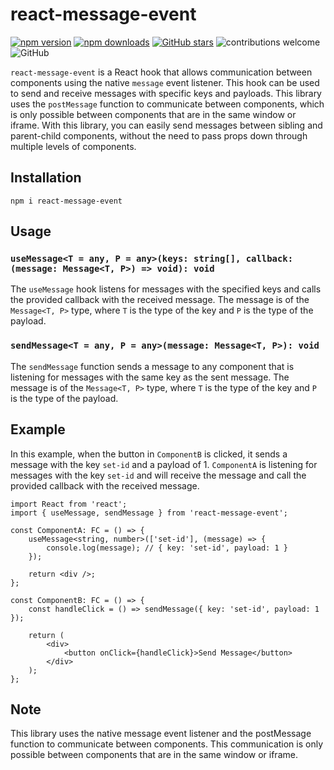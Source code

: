 # react-message-event

[![npm version](https://img.shields.io/npm/v/react-message-event?color=blue)](https://www.npmjs.com/package/react-message-event)
[![npm downloads](https://img.shields.io/npm/dm/react-message-event.svg?color=blue)](https://www.npmjs.com/package/react-message-event)
[![GitHub stars](https://img.shields.io/github/stars/JeremyTheintz/react-message-event.svg?label=Stars&style=flat&logo=github&color=blue)](https://www.npmjs.com/package/react-message-event)
![contributions welcome](https://img.shields.io/badge/contributions-welcome-blue.svg?style=flat&logo=github)
![GitHub](https://img.shields.io/github/license/JeremyTheintz/react-message-event?color=blue)

`react-message-event` is a React hook that allows communication between components using the native `message` event listener. This hook can be used to send and receive messages with specific keys and payloads. This library uses the `postMessage` function to communicate between components, which is only possible between components that are in the same window or iframe. With this library, you can easily send messages between sibling and parent-child components, without the need to pass props down through multiple levels of components.

## Installation

`npm i react-message-event`

## Usage

### `useMessage<T = any, P = any>(keys: string[], callback: (message: Message<T, P>) => void): void`

The `useMessage` hook listens for messages with the specified keys and calls the provided callback with the received message. The message is of the `Message<T, P>` type, where `T` is the type of the key and `P` is the type of the payload.

### `sendMessage<T = any, P = any>(message: Message<T, P>): void`

The `sendMessage` function sends a message to any component that is listening for messages with the same key as the sent message. The message is of the `Message<T, P>` type, where `T` is the type of the key and `P` is the type of the payload.

## Example

In this example, when the button in `ComponentB` is clicked, it sends a message with the key `set-id` and a payload of 1. `ComponentA` is listening for messages with the key `set-id` and will receive the message and call the provided callback with the received message.

```tsx
import React from 'react';
import { useMessage, sendMessage } from 'react-message-event';

const ComponentA: FC = () => {
	useMessage<string, number>(['set-id'], (message) => {
		console.log(message); // { key: 'set-id', payload: 1 }
	});

	return <div />;
};

const ComponentB: FC = () => {
	const handleClick = () => sendMessage({ key: 'set-id', payload: 1 });

	return (
		<div>
			<button onClick={handleClick}>Send Message</button>
		</div>
	);
};
```

## Note

This library uses the native message event listener and the postMessage function to communicate between components. This communication is only possible between components that are in the same window or iframe.
